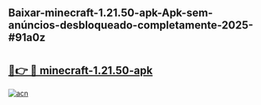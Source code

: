 ## Baixar-minecraft-1.21.50-apk-Apk-sem-anúncios-desbloqueado-completamente-2025-#91a0z

# <h2><a href="https://ainizakaria.my?title=minecraft-1.21.50-apk&ref=20M">🔗👉 🔴 minecraft-1.21.50-apk</a></h2>

[![acn](https://github.com/user-attachments/assets/0f9c940e-d8b0-45ae-aac7-cd30a18b3e1c)](https://ainizakaria.my?title=minecraft-1.21.50-apk&ref=20M)

